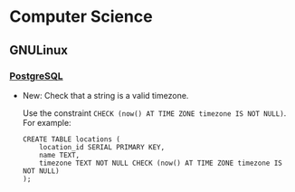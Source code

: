# Computer Science

## GNULinux

### [PostgreSQL](postgresql.md)

* New: Check that a string is a valid timezone.

    Use the constraint `CHECK (now() AT TIME ZONE timezone IS NOT NULL)`. For
    example:
    
    ```psql
    CREATE TABLE locations (
        location_id SERIAL PRIMARY KEY,
        name TEXT,
        timezone TEXT NOT NULL CHECK (now() AT TIME ZONE timezone IS NOT NULL)
    );
    ```